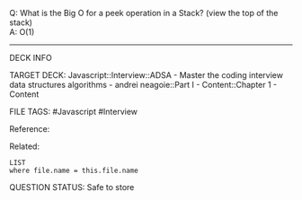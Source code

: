 Q: What is the Big O for a peek operation in a Stack? (view the top of the stack)  
A: O(1)
<!--ID: 1693659895280-->

---

DECK INFO

TARGET DECK: Javascript::Interview::ADSA - Master the coding interview data structures algorithms - andrei neagoie::Part I - Content::Chapter 1 - Content

FILE TAGS: #Javascript #Interview

Reference:

Related:

```dataview
LIST
where file.name = this.file.name
```


QUESTION STATUS: Safe to store